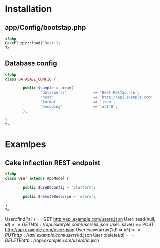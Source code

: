 # Installation

## app/Config/bootstap.php

```php
<?php
CakePlugin::load('Rest');
?>
```

## Database config

````php
<?php
class DATABASE_CONFIG {

        public $sample = array(
                'datasource'            => 'Rest.RestSource',
                'host'                  => 'http://api.example.com',
                'format'                => 'json',
                'encoding'              => 'utf-8',
        );

}
?>
````

# Examlpes

## Cake inflection REST endpoint

````php
<?php
class User extends AppModel {

        public $useDbConfig = 'platform';

        public $remoteResource = 'users';

}
?>
````

User::find('all')               == GET    http://api.example.com/users.json
User::read(null, $id)           == GET    http://api.example.com/users/$id.json
User::save()                    == POST   http://api.example.com/users.json
User::save(array('id' => $id))  == PUT    http://api.example.com/users/$id.json
User::delete($id)               == DELETE http://api.example.com/users/$id.json